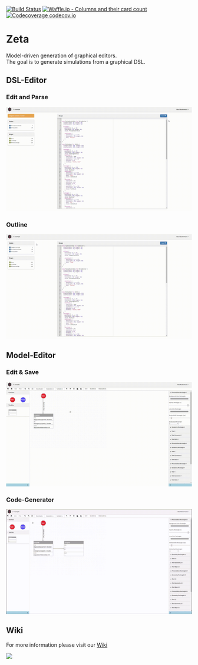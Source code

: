 [![Build Status](https://travis-ci.org/Zeta-Project/zeta.svg?branch=dev)](https://travis-ci.org/Zeta-Project/zeta)
[![Waffle.io - Columns and their card count](https://badge.waffle.io/Zeta-Project/zeta.svg?columns=all)](https://waffle.io/Zeta-Project/zeta)
[![Codecoverage codecov.io](https://codecov.io/gh/Zeta-Project/zeta/branch/dev/graph/badge.svg)](https://codecov.io/gh/Zeta-Project/zeta)
# Zeta
Model-driven generation of graphical editors. <br>
The goal is to generate simulations from a graphical DSL.

## DSL-Editor

### Edit and Parse
![Alt Text](https://github.com/Zeta-Project/zeta/blob/dev/api/wiki/dsl-editor.gif)

### Outline
![Alt Text](https://github.com/Zeta-Project/zeta/blob/dev/api/wiki/dsl-editor-2.gif)

## Model-Editor

### Edit & Save
![Alt Text](https://github.com/Zeta-Project/zeta/blob/dev/api/wiki/model-editor.gif)

### Code-Generator
![Alt Text](https://github.com/Zeta-Project/zeta/blob/dev/api/wiki/code-generator.gif)

## Wiki 
For more information please visit our [Wiki](https://github.com/Zeta-Project/zeta/wiki) <br>

![](https://avatars3.githubusercontent.com/u/29041085?s=150&v=4)
